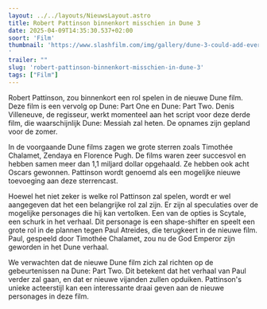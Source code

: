 ```yaml
---
layout: ../../layouts/NieuwsLayout.astro
title: Robert Pattinson binnenkort misschien in Dune 3
date: 2025-04-09T14:35:30.537+02:00
soort: 'Film'
thumbnail: 'https://www.slashfilm.com/img/gallery/dune-3-could-add-everyones-favorite-freaky-little-weirdo-actor-robert-pattinson/l-intro-1744145280.jpg
'
trailer: ""
slug: 'robert-pattinson-binnenkort-misschien-in-dune-3'
tags: ["Film"]
---
```


Robert Pattinson, zou binnenkort een rol spelen in de nieuwe Dune film. Deze
film is een vervolg op Dune: Part One en Dune: Part Two. Denis Villeneuve, de
regisseur, werkt momenteel aan het script voor deze derde film, die
waarschijnlijk Dune: Messiah zal heten. De opnames zijn gepland voor de zomer.

In de voorgaande Dune films zagen we grote sterren zoals Timothée Chalamet,
Zendaya en Florence Pugh. De films waren zeer succesvol en hebben samen meer dan
1,1 miljard dollar opgehaald. Ze hebben ook acht Oscars gewonnen. Pattinson
wordt genoemd als een mogelijke nieuwe toevoeging aan deze sterrencast.

Hoewel het niet zeker is welke rol Pattinson zal spelen, wordt er wel aangegeven
dat het een belangrijke rol zal zijn. Er zijn al speculaties over de mogelijke
personages die hij kan vertolken. Een van de opties is Scytale, een schurk in
het verhaal. Dit personage is een shape-shifter en speelt een grote rol in de
plannen tegen Paul Atreides, die terugkeert in de nieuwe film. Paul, gespeeld
door Timothée Chalamet, zou nu de God Emperor zijn geworden in het Dune verhaal.

We verwachten dat de nieuwe Dune film zich zal richten op de gebeurtenissen na
Dune: Part Two. Dit betekent dat het verhaal van Paul verder zal gaan, en dat er
nieuwe vijanden zullen opduiken. Pattinson's unieke acteerstijl kan een
interessante draai geven aan de nieuwe personages in deze film.